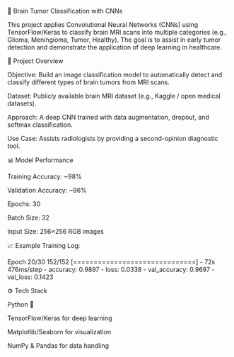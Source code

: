 🧠 Brain Tumor Classification with CNNs

This project applies Convolutional Neural Networks (CNNs) using TensorFlow/Keras to classify brain MRI scans into multiple categories (e.g., Glioma, Meningioma, Tumor, Healthy). The goal is to assist in early tumor detection and demonstrate the application of deep learning in healthcare.

📌 Project Overview

Objective: Build an image classification model to automatically detect and classify different types of brain tumors from MRI scans.

Dataset: Publicly available brain MRI dataset (e.g., Kaggle / open medical datasets).

Approach: A deep CNN trained with data augmentation, dropout, and softmax classification.

Use Case: Assists radiologists by providing a second-opinion diagnostic tool.

📊 Model Performance

Training Accuracy: ~98%

Validation Accuracy: ~96%

Epochs: 30

Batch Size: 32

Input Size: 256×256 RGB images

📈 Example Training Log:

Epoch 20/30
152/152 [==============================] - 72s 476ms/step - 
accuracy: 0.9897 - loss: 0.0338 - val_accuracy: 0.9697 - val_loss: 0.1423


⚙️ Tech Stack

Python 🐍

TensorFlow/Keras for deep learning

Matplotlib/Seaborn for visualization

NumPy & Pandas for data handling
